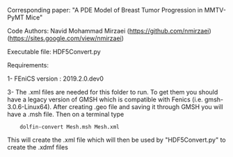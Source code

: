 Corresponding paper: "A PDE Model of Breast Tumor Progression in MMTV-PyMT Mice"

Code Authors: Navid Mohammad Mirzaei (https://github.com/nmirzaei) (https://sites.google.com/view/nmirzaei)

Executable file: HDF5Convert.py

Requirements:

1- FEniCS version : 2019.2.0.dev0

3- The .xml files are needed for this folder to run. To get them you should have a legacy version of GMSH which is compatible with Fenics (i.e. gmsh-3.0.6-Linux64). After creating .geo file and saving it through GMSH you will have a .msh file. Then on a terminal type

        dolfin-convert Mesh.msh Mesh.xml
        
This will create the .xml file which will then be used by "HDF5Convert.py" to create the .xdmf files
